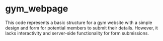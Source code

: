 # gym_webpage
This code represents a basic structure for a gym website with a simple design and form for potential members to submit their details. However, it lacks interactivity and server-side functionality for form submissions.
